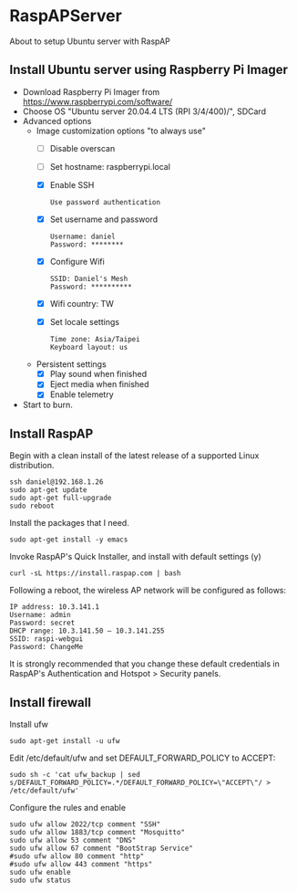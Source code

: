 # RaspAPServer
About to setup Ubuntu server with RaspAP


## Install Ubuntu server using Raspberry Pi Imager
* Download Raspberry Pi Imager from https://www.raspberrypi.com/software/
* Choose OS "Ubuntu server 20.04.4 LTS (RPI 3/4/400)/", SDCard
* Advanced options
  * Image customization options "to always use"
    - [ ] Disable overscan
    - [ ] Set hostname: raspberrypi.local
    - [x] Enable SSH
      
      ```
      Use password authentication
      ```
    - [x] Set username and password
      
      ```
      Username: daniel
      Password: ********
      ```
    - [x] Configure Wifi
      
      ```
      SSID: Daniel's Mesh
      Password: **********
      ```
    - [x] Wifi country: TW
    - [x] Set locale settings
      
      ```
      Time zone: Asia/Taipei
      Keyboard layout: us
      ```
    
  * Persistent settings
    - [x] Play sound when finished
    - [x] Eject media when finished
    - [x] Enable telemetry
* Start to burn.


## Install RaspAP

Begin with a clean install of the latest release of a supported Linux distribution.
```
ssh daniel@192.168.1.26
sudo apt-get update
sudo apt-get full-upgrade
sudo reboot
```

Install the packages that I need.
```
sudo apt-get install -y emacs
```

Invoke RaspAP's Quick Installer, and install with default settings (y)
```
curl -sL https://install.raspap.com | bash
```

Following a reboot, the wireless AP network will be configured as follows:
```
IP address: 10.3.141.1
Username: admin
Password: secret
DHCP range: 10.3.141.50 — 10.3.141.255
SSID: raspi-webgui
Password: ChangeMe
```
It is strongly recommended that you change these default credentials in RaspAP's Authentication and Hotspot > Security panels.


## Install firewall
Install ufw
```
sudo apt-get install -u ufw
```

Edit /etc/default/ufw and set DEFAULT_FORWARD_POLICY to ACCEPT:
```
sudo sh -c 'cat ufw_backup | sed s/DEFAULT_FORWARD_POLICY=.*/DEFAULT_FORWARD_POLICY=\"ACCEPT\"/ > /etc/default/ufw'
```

Configure the rules and enable
```
sudo ufw allow 2022/tcp comment "SSH"
sudo ufw allow 1883/tcp comment "Mosquitto"
sudo ufw allow 53 comment "DNS"
sudo ufw allow 67 comment "BootStrap Service"
#sudo ufw allow 80 comment "http"
#sudo ufw allow 443 comment "https"
sudo ufw enable
sudo ufw status
```
